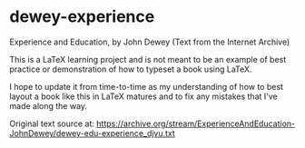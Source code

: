 # dewey-experience
Experience and Education, by John Dewey (Text from the Internet Archive)

This is a LaTeX learning project and is not meant to be an example of best practice or demonstration of how to typeset a book using LaTeX.

I hope to update it from time-to-time as my understanding of how to best layout a book like this in LaTeX matures and to fix any mistakes that I've made along the way.

Original text source at: https://archive.org/stream/ExperienceAndEducation-JohnDewey/dewey-edu-experience_djvu.txt
